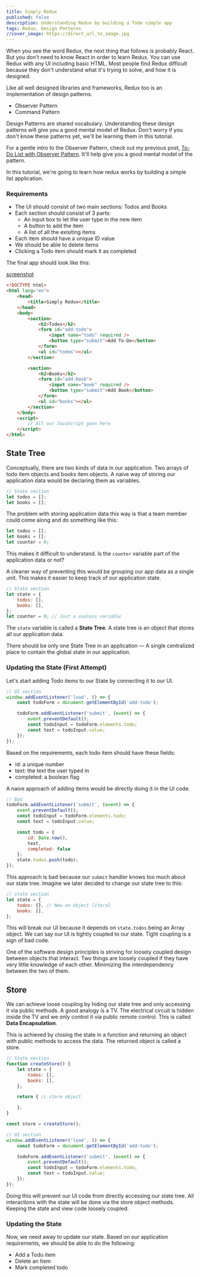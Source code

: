 ```yaml
---
title: Simply Redux
published: false
description: Understanding Redux by building a Todo simple app
tags: Redux, Design Patterns
//cover_image: https://direct_url_to_image.jpg
---
```


<!-- Redux is a library for managing global application state.
Redux is typically used with React

Redux uses a "one-way data flow" app structure

Command Pattern allows you to decouple the requester of an action from the object that actually performs the action.

The client is responsible for creating the command object. The command object consist of a set of actions on a reciever.

The command object encapsulates the actions and can be called to invoke the actions on the Receiver.

The command pattern encapsulates a request as an object, thereby letting you parameterize other other objects with different requests.

The command pattern aims to encapsulate method invocation, requests or operations into a single object and gives us the ability to both parameterize and pass method calls around that can be executed at our discretion.

Meta command pattern allows you to create macros of commands so that you can execute multiple commands at once.

A null object is useful when you don't have a meaningful object to return, and yet you want to remove the responsibility for handling null from the client.
Smart command objects implement the logic needed to carry out a request.
When you use the Command Pattern, you end up with a log of small classes.

Actions are request objects to a reciever/command -->

When you see the word Redux, the next thing that follows is probably React. But you don't need to know React in order to learn Redux. You can use Redux with any UI including basic HTML. Most people find Redux difficult because they don't understand what it's trying to solve, and how it is designed.

Like all well designed libraries and frameworks, Redux too is an implementation of design patterns.

- Observer Pattern
- Command Pattern

Design Patterns are shared vocabulary. Understanding these design patterns will give you a good mental model of Redux. Don't worry if you don't know these patterns yet, we'll be learning them in this tutorial.

For a gentle intro to the Observer Pattern, check out my previous post, [To-Do List with Observer Pattern](https://dev.to/devusman/to-do-list-with-observer-pattern-1cl7). It'll help give you a good mental model of the pattern.

In this tutorial, we're going to learn how redux works by building a simple list application.

### Requirements

- The UI should consist of two main sections: Todos and Books
- Each section should consist of 3 parts:
  - An input box to let the user type in the new item
  - A button to add the item
  - A list of all the exisiting items
- Each item should have a unique ID value
- We should be able to delete items
- Clicking a Todo item should mark it as completed

The final app should look like this:

[screenshot](./app_screenshot.png)

```html
<!DOCTYPE html>
<html lang="en">
    <head>
        <title>Simply Redux</title>
    </head>
    <body>
        <section>
            <h2>Todos</h2>
            <form id="add-todo">
                <input name="todo" required />
                <button type="submit">Add To-Do</button>
            </form>
            <ul id="todos"></ul>
        </section>

        <section>
            <h2>Books</h2>
            <form id="add-book">
                <input name="book" required />
                <button type="submit">Add Book</button>
            </form>
            <ul id="books"></ul>
        </section>
    </body>
    <script>
        // All our JavaScript goes here
    </script>
</html>
```

## State Tree

Conceptually, there are two kinds of data in our application. Two arrays of todo item objects and books item objects. A naive way of storing our application data would be declaring them as variables.

```js
// State section
let todos = [];
let books = [];
```

The problem with storing application data this way is that a team member could come along and do something like this:

```js
let todos = [];
let books = [];
let counter = 0;
```

This makes it difficult to understand. Is the `counter` variable part of the application data or not?

A cleaner way of preventing this would be grouping our app data as a single unit. This makes it easier to keep track of our application state.

```js
// State section
let state = {
    todos: [],
    books: [],
};
let counter = 0; // Just a useless variable
```

The `state` variable is called a **State Tree**. A state tree is an object that stores all our application data.

There should be only one State Tree in an application ― A single centralized place to contain the global state in our application.

### Updating the State (First Attempt)

Let's start adding Todo items to our State by connecting it to our UI.

```js
// UI section
window.addEventListener('load', () => {
    const todoForm = document.getElementById('add-todo');

    todoForm.addEventListener('submit', (event) => {
        event.preventDefault();
        const todoInput = todoForm.elements.todo;
        const text = todoInput.value;
    });
});
```

Based on the requirements, each todo item should have these fields:

- id: a unique number
- text: the text the user typed in
- completed: a boolean flag

A naive approach of adding items would be directly doing it in the UI code.

```js
// Bad
todoForm.addEventListener('submit', (event) => {
    event.preventDefault();
    const todoInput = todoForm.elements.todo;
    const text = todoInput.value;

    const todo = {
        id: Date.now(),
        text,
        completed: false
    };
    state.todos.push(todo);
});
```

This approach is bad because our `submit` handler knows too much about our state tree. Imagine we later decided to change our state tree to this:

```js
// state section 
let state = {
    todos: {}, // Now an object literal
    books: [],
};
```

This will break our UI because it depends on `state.todos` being an Array object. We can say our UI is tightly coupled to our state. Tight coupling is a sign of bad code.

One of the software design principles is striving for loosely coupled design between objects that interact. Two things are loosely coupled if they have very little knowledge of each other. Minimizing the interdependency between the two of them.

## Store

We can achieve loose coupling by hiding our state tree and only accessing it via public methods. A good analogy is a TV. The electrical circuit is hidden inside the TV and we only control it via public remote control. This is called **Data Encapsulation**.

This is achieved by closing the state in a function and returning an object with public methods to access the data. The returned object is called a store.

```js
// State section
function createStore() {
    let state = {
        todos: [],
        books: [],
    };

    return { // store object

    };
}

const store = createStore();

// UI section
window.addEventListener('load', () => {
    const todoForm = document.getElementById('add-todo');

    todoForm.addEventListener('submit', (event) => {
        event.preventDefault();
        const todoInput = todoForm.elements.todo;
        const text = todoInput.value;
    });
});
```

Doing this will prevent our UI code from directly accessing our state tree. All interactions with the state will be done via the store object methods. Keeping the state and view code loosely coupled.

### Updating the State

Now, we need away to update our state. Based on our application requirements, we should be able to do the following:

- Add a Todo item
- Delete an Item
- Mark completed todo
